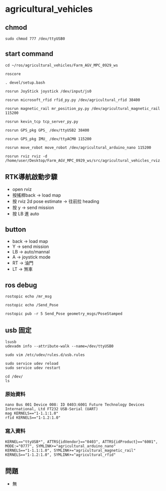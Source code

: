 # agricultural_vehicles

## chmod
    sudo chmod 777 /dev/ttyUSB0

## start command
    cd ~/ros/agricultural_vehicles/Farm_AGV_MPC_0929_ws
    
    roscore
    
    . devel/setup.bash
    
    rosrun JoyStick joystick /dev/input/js0
    
    rosrun microsoft_rfid rfid_py.py /dev/agricultural_rfid 38400
    
    rosrun magnetic_rail mr_position_py.py /dev/agricultural_magnetic_rail 115200

    rosrun kevin_tcp tcp_server_py.py

    rosrun GPS_pkg GPS_ /dev/ttyUSB2 38400

    rosrun GPS_pkg IMU_ /dev/ttyACM0 115200

    rosrun move_robot move_robot /dev/agricultural_arduino_nano 115200
    
    rosrun rviz rviz -d /home/user/Desktop/Farm_AGV_MPC_0929_ws/src/agricultural_vehicles_rviz.rviz

## RTK導航啟動步驟
- open rviz
- 按搖桿back -> load map 
- 按 rviz 2d pose estimate -> 往前拉 heading
- 按 y -> send mission
- 按 LB 進 auto

## button
- back -> load map
- Y -> send mission
- LB -> auto/mannal
- A -> joystick mode
- RT -> 油門
- LT -> 煞車

## ros debug
    rostopic echo /mr_msg

    rostopic echo /Send_Pose

    rostopic pub -r 5 Send_Pose geometry_msgs/PoseStamped 

## usb 固定
    lsusb
    udevadm info --attribute-walk --name=/dev/ttyUSB0

    sudo vim /etc/udev/rules.d/usb.rules

    sudo service udev reload
    sudo service udev restart

    cd /dev/
    ls

### 原始資料

    nano Bus 001 Device 008: ID 0403:6001 Future Technology Devices International, Ltd FT232 USB-Serial (UART)
    mag KERNELS=="1-1.1:1.0"
    rfid KERNELS=="1-1.2:1.0"

### 寫入資料
    KERNEL=="ttyUSB*", ATTRS{idVendor}=="0403", ATTRS{idProduct}=="6001", MODE:="0777", SYMLINK+="agricultural_arduino_nano"
    KERNELS=="1-1.1:1.0", SYMLINK+="agricultural_magnetic_rail"
    KERNELS=="1-1.2:1.0", SYMLINK+="agricultural_rfid"



## 問題
- 無